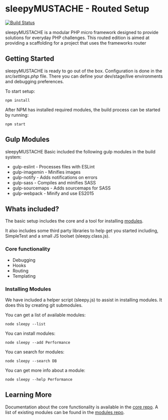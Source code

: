 sleepyMUSTACHE - Routed Setup
===============================================================================

[![Build Status](https://travis-ci.org/sleepymustache/routed.svg?branch=master)](https://travis-ci.org/sleepymustache/routed)

sleepyMUSTACHE is a modular PHP micro framework designed to provide solutions
for everyday PHP challenges. This routed edition is aimed at providing a
scaffolding for a project that uses the frameworks router

Getting Started
-------------------------------------------------------------------------------
sleepyMUSTACHE is ready to go out of the box. Configuration is done in the
*src/settings.php* file. There you can define your dev/stage/live environments
and debugging preferences.

To start setup:

    npm install

After NPM has installed required modules, the build process can be started by
running:

    npm start

Gulp Modules
-------------------------------------------------------------------------------
sleepyMUSTACHE Basic included the following gulp modules in the build system:

* gulp-eslint - Processes files with ESLint
* gulp-imagemin - Minifies images
* gulp-notify - Adds notifications on errors
* gulp-sass - Compiles and minifies SASS
* gulp-sourcemaps - Adds sourcemaps for SASS
* gulp-webpack - Minify and use ES2015

Whats included?
-------------------------------------------------------------------------------
The basic setup includes the core and a tool for installing
[modules](https://github.com/sleepymustache/modules).

It also includes some third party libraries to help get you started including,
SimpleTest and a small JS toolset (sleepy.class.js).

### Core functionality

* Debugging
* Hooks
* Routing
* Templating


### Installing Modules

We have included a helper script (sleepy.js) to assist in installing modules.
It does this by creating git submodules.

You can get a list of available modules:

	node sleepy --list

You can install modules:

	node sleepy --add Performance

You can search for modules:

	node sleepy --search DB

You can get more info about a module:

	node sleepy --help Performance

Learning More
-------------------------------------------------------------------------------
Documentation about the core functionality is available in the
[core repo](https://github.com/sleepymustache/core). A list of existing modules
can be found in the [modules repo](https://github.com/sleepymustache/modules).